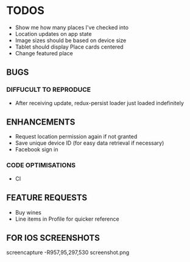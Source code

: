 # TODOS

- Show me how many places I've checked into
- Location updates on app state
- Image sizes should be based on device size
- Tablet should display Place cards centered
- Change featured place

## BUGS

### DIFFUCULT TO REPRODUCE

- After receiving update, redux-persist loader just loaded indefinitely

## ENHANCEMENTS

- Request location permission again if not granted
- Save unique device ID (for easy data retrieval if necessary)
- Facebook sign in

### CODE OPTIMISATIONS

- CI

## FEATURE REQUESTS

- Buy wines
- Line items in Profile for quicker reference

## FOR IOS SCREENSHOTS

screencapture -R957,95,297,530 screenshot.png
